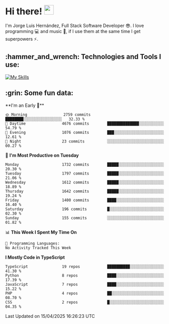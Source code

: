 <h1 align="left">
 <abc>
  <br>Hi there! <img src="https://user-images.githubusercontent.com/42378118/110234147-e3259600-7f4e-11eb-95be-0c4047144dea.gif" width="30"><br>
 </abc>
</h1>

I'm Jorge Luis Hernández, Full Stack Software Developer :sunglasses:. I love programming :computer: and music :musical_score:, if I use them at the same time I get superpowers :zap:. 


<h2 align="left">:hammer_and_wrench: Technologies and Tools I use:</h2>

[![My Skills](https://skillicons.dev/icons?i=js,ts,html,css,py,vue,react,next,nest,postgres,mysql)](https://skillicons.dev)

<h2 align="left">:grin: Some fun data:</h2>
<!--START_SECTION:waka-->
**I'm an Early 🐤** 

```text
🌞 Morning                2759 commits        ████████░░░░░░░░░░░░░░░░░   32.33 % 
🌆 Daytime                4676 commits        ██████████████░░░░░░░░░░░   54.79 % 
🌃 Evening                1076 commits        ███░░░░░░░░░░░░░░░░░░░░░░   12.61 % 
🌙 Night                  23 commits          ░░░░░░░░░░░░░░░░░░░░░░░░░   00.27 % 
```
📅 **I'm Most Productive on Tuesday** 

```text
Monday                   1732 commits        █████░░░░░░░░░░░░░░░░░░░░   20.30 % 
Tuesday                  1797 commits        █████░░░░░░░░░░░░░░░░░░░░   21.06 % 
Wednesday                1612 commits        █████░░░░░░░░░░░░░░░░░░░░   18.89 % 
Thursday                 1642 commits        █████░░░░░░░░░░░░░░░░░░░░   19.24 % 
Friday                   1400 commits        ████░░░░░░░░░░░░░░░░░░░░░   16.40 % 
Saturday                 196 commits         █░░░░░░░░░░░░░░░░░░░░░░░░   02.30 % 
Sunday                   155 commits         ░░░░░░░░░░░░░░░░░░░░░░░░░   01.82 % 
```


📊 **This Week I Spent My Time On** 

```text
💬 Programming Languages: 
No Activity Tracked This Week
```

**I Mostly Code in TypeScript** 

```text
TypeScript               19 repos            ██████████░░░░░░░░░░░░░░░   41.30 % 
Python                   8 repos             ████░░░░░░░░░░░░░░░░░░░░░   17.39 % 
JavaScript               7 repos             ████░░░░░░░░░░░░░░░░░░░░░   15.22 % 
PHP                      4 repos             ██░░░░░░░░░░░░░░░░░░░░░░░   08.70 % 
CSS                      2 repos             █░░░░░░░░░░░░░░░░░░░░░░░░   04.35 % 
```




 Last Updated on 15/04/2025 16:26:23 UTC
<!--END_SECTION:waka-->
